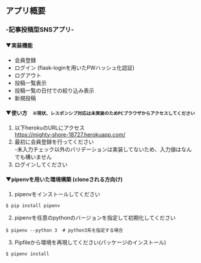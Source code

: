 ## アプリ概要
### -記事投稿型SNSアプリ-

#### ▼実装機能
- 会員登録
- ログイン (flask-loginを用いたPWハッシュ化認証)
- ログアウト
- 投稿一覧表示
- 投稿一覧の日付での絞り込み表示
- 新規投稿

#### ▼使い方　`※現状、レスポンシブ対応は未実装のためPCブラウザからアクセスしてください`
1. 以下herokuのURLにアクセス  
https://mighty-shore-18727.herokuapp.com/  
1. 最初に会員登録を行ってください  
    -未入力チェック以外のバリデーションは実装してないため、入力値はなんでも構いません
1. ログインしてください

#### ▼pipenvを用いた環境構築  (cloneされる方向け)
1. pipenvをインストールしてください　　
```
$ pip install pipenv
```
2. pipenvを任意のpythonのバージョンを指定して初期化してください  
```
$ pipenv --python 3  # python3系を指定する場合
```
3. Pipfileから環境を再現してください(パッケージのインストール)  
```
$ pipenv install
```


